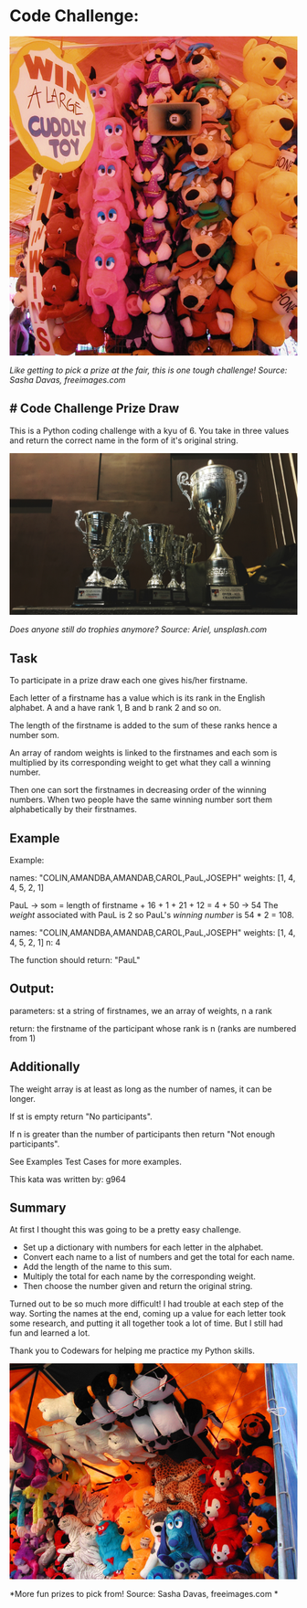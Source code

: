 
# Code Challenge: 

![](https://raw.githubusercontent.com/twhipple/Code_Challenge_Prize_Draw/main/Images/toys-2-1457366-640x710.jpg)

*Like getting to pick a prize at the fair, this is one tough challenge! Source: Sasha Davas, freeimages.com*


## # Code Challenge Prize Draw
This is a Python coding challenge with a kyu of 6. You take in three values and return the correct name in the form of it's original string.


![](https://raw.githubusercontent.com/twhipple/Code_Challenge_Prize_Draw/main/Images/ariel-HkN64BISuQA-unsplash.jpg)

*Does anyone still do trophies anymore?  Source: Ariel, unsplash.com*


## Task
To participate in a prize draw each one gives his/her firstname.

Each letter of a firstname has a value which is its rank in the English alphabet. A and a have rank 1, B and b rank 2 and so on.

The length of the firstname is added to the sum of these ranks hence a number som.

An array of random weights is linked to the firstnames and each som is multiplied by its corresponding weight to get what they call a winning number.

Then one can sort the firstnames in decreasing order of the winning numbers. When two people have the same winning number sort them alphabetically by their firstnames.


## Example
Example:

names: "COLIN,AMANDBA,AMANDAB,CAROL,PauL,JOSEPH"
weights: [1, 4, 4, 5, 2, 1]

PauL -> som = length of firstname + 16 + 1 + 21 + 12 = 4 + 50 -> 54
The *weight* associated with PauL is 2 so PauL's *winning number* is 54 * 2 = 108.

names: "COLIN,AMANDBA,AMANDAB,CAROL,PauL,JOSEPH"
weights: [1, 4, 4, 5, 2, 1]
n: 4

The function should return: "PauL"


## Output:
parameters: st a string of firstnames, we an array of weights, n a rank

return: the firstname of the participant whose rank is n (ranks are numbered from 1)


## Additionally

The weight array is at least as long as the number of names, it can be longer.

If st is empty return "No participants".

If n is greater than the number of participants then return "Not enough participants".

See Examples Test Cases for more examples.

This kata was written by: g964


## Summary
At first I thought this was going to be a pretty easy challenge. 
* Set up a dictionary with numbers for each letter in the alphabet.
* Convert each name to a list of numbers and get the total for each name.
* Add the length of the name to this sum.
* Multiply the total for each name by the corresponding weight.
* Then choose the number given and return the original string.

Turned out to be so much more difficult! I had trouble at each step of the way. Sorting the names at the end, coming up a value for each letter took some research, and putting it all together took a lot of time. But I still had fun and learned a lot.


Thank you to Codewars for helping me practice my Python skills.


![](https://raw.githubusercontent.com/twhipple/Code_Challenge_Prize_Draw/main/Images/sasha_davas_toys-1-1457416-640x480.jpg)

*More fun prizes to pick from! Source: Sasha Davas, freeimages.com *
